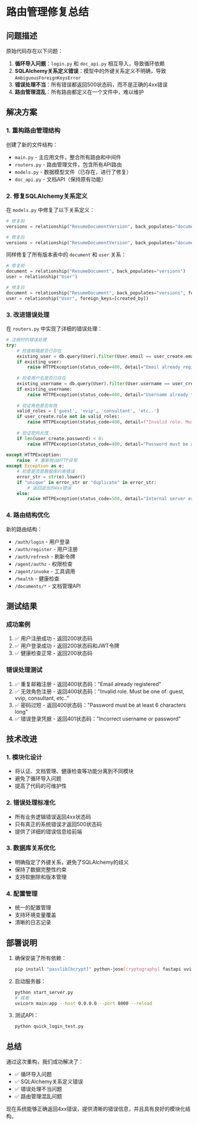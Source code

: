 # 路由管理修复总结

## 问题描述

原始代码存在以下问题：
1. **循环导入问题**：`login.py` 和 `doc_api.py` 相互导入，导致循环依赖
2. **SQLAlchemy关系定义错误**：模型中的外键关系定义不明确，导致 `AmbiguousForeignKeysError`
3. **错误处理不当**：所有错误都返回500状态码，而不是正确的4xx错误
4. **路由管理混乱**：所有路由都定义在一个文件中，难以维护

## 解决方案

### 1. 重构路由管理结构

创建了新的文件结构：
- `main.py` - 主应用文件，整合所有路由和中间件
- `routers.py` - 路由管理文件，包含所有API路由
- `models.py` - 数据模型文件（已存在，进行了修复）
- `doc_api.py` - 文档API（保持原有功能）

### 2. 修复SQLAlchemy关系定义

在 `models.py` 中修复了以下关系定义：

```python
# 修复前
versions = relationship("ResumeDocumentVersion", back_populates="document", order_by="ResumeDocumentVersion.version_number")

# 修复后
versions = relationship("ResumeDocumentVersion", back_populates="document", foreign_keys="ResumeDocumentVersion.document_id", order_by="ResumeDocumentVersion.version_number")
```

同样修复了所有版本表中的 `document` 和 `user` 关系：

```python
# 修复前
document = relationship("ResumeDocument", back_populates="versions")
user = relationship("User")

# 修复后
document = relationship("ResumeDocument", back_populates="versions", foreign_keys=[document_id])
user = relationship("User", foreign_keys=[created_by])
```

### 3. 改进错误处理

在 `routers.py` 中实现了详细的错误处理：

```python
# 注册时的错误处理
try:
    # 检查邮箱是否已存在
    existing_user = db.query(User).filter(User.email == user_create.email, User.deleted_at == None).first()
    if existing_user:
        raise HTTPException(status_code=400, detail="Email already registered")
    
    # 检查用户名是否已存在
    existing_username = db.query(User).filter(User.username == user_create.username, User.deleted_at == None).first()
    if existing_username:
        raise HTTPException(status_code=400, detail="Username already taken")
    
    # 验证角色是否有效
    valid_roles = ['guest', 'vvip', 'consultant', 'etc..']
    if user_create.role not in valid_roles:
        raise HTTPException(status_code=400, detail=f"Invalid role. Must be one of: {', '.join(valid_roles)}")
    
    # 验证密码长度
    if len(user_create.password) < 6:
        raise HTTPException(status_code=400, detail="Password must be at least 6 characters long")
        
except HTTPException:
    raise  # 重新抛出HTTP异常
except Exception as e:
    # 检查是否是数据库约束错误
    error_str = str(e).lower()
    if "unique" in error_str or "duplicate" in error_str:
        # 返回适当的4xx错误
    else:
        raise HTTPException(status_code=500, detail="Internal server error")
```

### 4. 路由结构优化

新的路由结构：
- `/auth/login` - 用户登录
- `/auth/register` - 用户注册
- `/auth/refresh` - 刷新令牌
- `/agent/authz` - 权限检查
- `/agent/invoke` - 工具调用
- `/health` - 健康检查
- `/documents/*` - 文档管理API

## 测试结果

### 成功案例
1. ✅ 用户注册成功 - 返回200状态码
2. ✅ 用户登录成功 - 返回200状态码和JWT令牌
3. ✅ 健康检查正常 - 返回200状态码

### 错误处理测试
1. ✅ 重复邮箱注册 - 返回400状态码："Email already registered"
2. ✅ 无效角色注册 - 返回400状态码："Invalid role. Must be one of: guest, vvip, consultant, etc.."
3. ✅ 密码过短 - 返回400状态码："Password must be at least 6 characters long"
4. ✅ 错误登录凭据 - 返回401状态码："Incorrect username or password"

## 技术改进

### 1. 模块化设计
- 将认证、文档管理、健康检查等功能分离到不同模块
- 避免了循环导入问题
- 提高了代码的可维护性

### 2. 错误处理标准化
- 所有业务逻辑错误返回4xx状态码
- 只有真正的系统错误才返回500状态码
- 提供了详细的错误信息给前端

### 3. 数据库关系优化
- 明确指定了外键关系，避免了SQLAlchemy的歧义
- 保持了数据完整性约束
- 支持软删除和版本管理

### 4. 配置管理
- 统一的配置管理
- 支持环境变量覆盖
- 清晰的日志记录

## 部署说明

1. 确保安装了所有依赖：
   ```bash
   pip install "passlib[bcrypt]" python-jose[cryptography] fastapi uvicorn sqlalchemy psycopg2-binary
   ```

2. 启动服务器：
   ```bash
   python start_server.py
   # 或者
   uvicorn main:app --host 0.0.0.0 --port 8000 --reload
   ```

3. 测试API：
   ```bash
   python quick_login_test.py
   ```

## 总结

通过这次重构，我们成功解决了：
- ✅ 循环导入问题
- ✅ SQLAlchemy关系定义错误
- ✅ 错误处理不当问题
- ✅ 路由管理混乱问题

现在系统能够正确返回4xx错误，提供清晰的错误信息，并且具有良好的模块化结构。 
